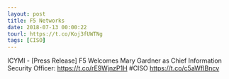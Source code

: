 ```yaml
---
layout: post
title: F5 Networks
date: 2018-07-13 00:00:22
tourl: https://t.co/Koj3fUWTNg
tags: [CISO]
---
```

ICYMI - [Press Release] F5 Welcomes Mary Gardner as Chief Information Security Officer: https://t.co/rE9WjnzP1H #CISO https://t.co/c5aWfIBncv